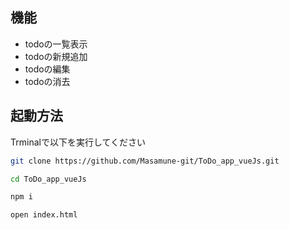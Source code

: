 ## 機能
- todoの一覧表示
- todoの新規追加
- todoの編集
- todoの消去

## 起動方法

Trminalで以下を実行してください

```zsh
git clone https://github.com/Masamune-git/ToDo_app_vueJs.git 
```

```zsh
cd ToDo_app_vueJs 
```

```zsh
npm i
```

```zsh
open index.html
```
